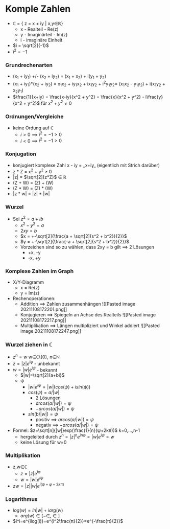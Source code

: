 # Komple Zahlen
+ ℂ = { z = x + iy | x,y∈ℝ}
	+ x - Realteil - Re(z)
	+ y - Imaginärteil - Im(z)
	+ i - imaginäre Einheit
+  $i = \sqrt[2]{-1}$
+ $i^2 = -1$

### Grundrechenarten
+ (x<sub>1</sub> + iy<sub>1</sub>) +/- (x<sub>2</sub> + iy<sub>2</sub>) = (x<sub>1</sub> + x<sub>2</sub>) + i(y<sub>1</sub> + y<sub>2</sub>)
+  (x<sub>1</sub> + iy<sub>1</sub>)\*(x<sub>2</sub> + iy<sub>2</sub>) = x<sub>1</sub>x<sub>2</sub> + iy<sub>1</sub>x<sub>2</sub> + ix<sub>1</sub>y<sub>2</sub> + i<sup>2</sup>y<sub>1</sub>y<sub>2</sub>= (x<sub>1</sub>x<sub>2</sub> - y<sub>1</sub>y<sub>2</sub>) + i(x<sub>1</sub>y<sub>2</sub> + x<sub>2</sub>y<sub>1</sub>)
+  $\frac{1}{x+iy} = \frac{x-iy}{x^2 + y^2} = \frac{x}{x^2 + y^2} - i\frac{y}{x^2 + y^2}$ für  $x^2 + y^2 ≠ 0$

### Ordnungen/Vergleiche
+ keine Ordung auf ℂ
	+ $i > 0$ ==> $i^2 = -1 > 0$
	+ $i < 0$ ==> $i^2 = -1 > 0$

### Konjugation
+ konjugiert komplexe Zahl x - iy =  \_x+iy\_ (eigentlich mit Strich darüber)
+ z \* Z = x<sup>2</sup> + y<sup>2</sup> ≥ 0 
+ |z| =  $\sqrt[2]{z*Z}$ ∈ ℝ
+ (Z + W) = (Z) + (W)
+ (Z \* W) = (Z) \* (W)
+ |z \* w| = |z| \* |w|

### Wurzel
+ Sei $z^2 = a + ib$
	+ $x^2 - y^2 = a$
	+ $2xy = b$
	+ $x = +-\sqrt[2]{\frac{a + \sqrt[2]{s^2 + b^2}}{2}}$
	+ $y = +-\sqrt[2]{\frac{-a + \sqrt[2]{s^2 + b^2}}{2}}$
	+ Vorzeichen sind so zu wählen, dass 2xy = b gilt ==> 2 Lösungen
		+ +x, -y
		+ -x, +y


### Komplexe Zahlen im Graph
+ X/Y-Diagramm
	+ x = Re(z)
	+ y = Im(z)
+ Rechenoperationen:
	+ Addition ==> Zahlen zusammenhängen
		 ![[Pasted image 20211108172201.png]]		
	+ Konjugieren ==> Spiegeln an Achse des Realteils
		 ![[Pasted image 20211108172217.png]]
	+ Multiplikation ==> Längen multipliziert und Winkel addiert
		 ![[Pasted image 20211108172247.png]]

### Wurzel ziehen in ℂ
+ $z^n=w$ w∈ℂ\\{0}, n∈ℕ
+ $z=|z|e^{iφ}$ - unbekannt
+ $w=|w|e^{iψ}$ - bekannt
	+ $|w|=\sqrt[2]{a+bi}$
	+ ψ 
		+ $|w|e^{iψ}=|w|(cos(ψ)+isin(ψ))$
		+ $cos(ψ)=a/|w|$
			+ 2 Lösungen
			+ $arcos(a/|w|)=ψ$
			+ $-arcos(a/|w|)=ψ$
		+ $sin(b/|w|)=ψ$
			+ positiv ==> $arcos(a/|w|)=ψ$
			+ negativ ==> $-arcos(a/|w|)=ψ$
+ Formel: $z=\sqrt[n]{|w|}exp(\frac{1}{n}(ψ+2kπ))$ k=0,...,n-1
	+ hergeleited durch $z^n=|z|^n e^{inφ}=|w|e^{iψ}=w$
	+ keine Lösung für w=0

### Multiplikation
+ z,w∈ℂ
	+ $z=|z|e^{iφ}$
	+ $w=|w|e^{iψ}$
+ $zw=|z||w|e^{i(ψ+φ+2kπ)}$

### Logarithmus
+ $log(w)=ln|w|+i arg(w)$
	+ $arg(w)∈(-∈,∈]$
+ $i^i=e^{ilog(i)}=e^{i^2\frac{π}{2}}=e^{-\frac{π}{2}}$

